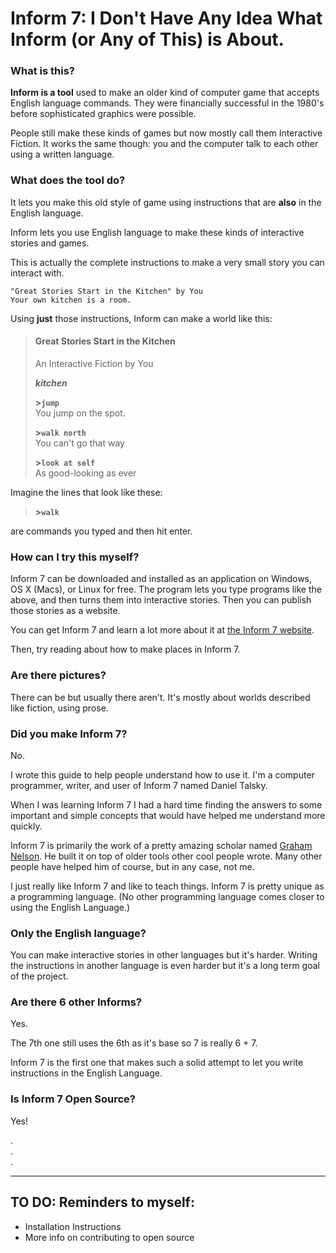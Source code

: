 # Inform 7: I Don't Have Any Idea What Inform (or Any of This) is About.

### What is this?

**Inform is a tool** used to make an older kind of computer game that accepts English language commands.  They were financially successful in the 1980's before sophisticated graphics were possible.

People still make these kinds of games but now mostly call them Interactive Fiction.  It works the same though: you and the computer talk to each other using a written language.

### What does the tool do?

It lets you make this old style of game using instructions that are **also** in the English language.

Inform lets you use English language to make these kinds of interactive stories and games.

This is actually the complete instructions to make a very small story you can interact with.

```inform7
"Great Stories Start in the Kitchen" by You
Your own kitchen is a room.
```

Using **just** those instructions, Inform can make a world like this:

> #### Great Stories Start in the Kitchen
> An Interactive Fiction by You
> 
> ***kitchen***
>
> **\>`jump`**  
> You jump on the spot.  
> 
> **\>`walk north`**  
> You can't go that way 
> 
> **\>`look at self`**  
> As good-looking as ever  

Imagine the lines that look like these: 

> **\>`walk`**   

are commands you typed and then hit enter.

### How can I try this myself?

Inform 7 can be downloaded and installed as an application on Windows, OS X (Macs), or Linux for free.  The program lets you type programs like the above, and then turns them into interactive stories.  Then you can publish those stories as a website.

You can get Inform 7 and learn a lot more about it at    [the Inform 7 website](http://inform7.com/).

Then, try reading about how to make places in Inform 7.

### Are there pictures?

There can be but usually there aren't.  It's mostly about worlds described like fiction, using prose.

### Did you make Inform 7?

No.  

I wrote this guide to help people understand how to use it.  I'm a computer programmer, writer, and user of Inform 7 named Daniel Talsky.

When I was learning Inform 7 I had a hard time finding the answers to some important and simple concepts that would have helped me understand more quickly.

Inform 7 is primarily the work of a pretty amazing scholar named [Graham Nelson](https://en.wikipedia.org/wiki/Graham_Nelson).  He built it on top of older tools other cool people wrote.  Many other people have helped him of course, but in any case, not me.

I just really like Inform 7 and like to teach things.  Inform 7 is pretty unique as a programming language.  (No other programming language comes closer to using the English Language.)

### Only the English language?

You can make interactive stories in other languages but it's harder.  Writing the instructions in another language is even harder but it's a long term goal of the project.

### Are there 6 other Informs?

Yes.  

The 7th one still uses the 6th as it's base so 7 is really 6 + 7.

Inform 7 is the first one that makes such a solid attempt to let you write instructions in the English Language.

### Is Inform 7 Open Source?

Yes!

 .   
 .     
 .       

---

## TO DO: Reminders to myself:
- Installation Instructions
- More info on contributing to open source
